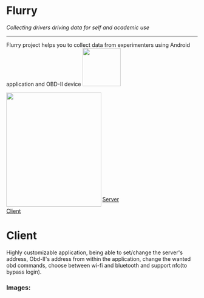 
# Flurry
_Collecting drivers driving data for self and academic use_

---

Flurry project helps you to collect data from experimenters using Android application and OBD-II device <img src="http://cf3.souqcdn.com/item/2013/11/25/63/61/64/4/item_XL_6361644_3688334.jpg" width="100">


<a href="https://www.youtube.com/embed/RgRQO8xXYeQ"><img src="https://raw.githubusercontent.com/AsafSH6/flurry-server/master/flurry-gif.gif" align="left" height="300" width="250"></a>
<br></br><br></br><br></br><br></br><br></br><br></br><br></br><br></br>
[Server](https://github.com/AsafSH6/flurry-server#server)

[Client](https://github.com/mzusman/flurry-client-android)

# Client

Highly customizable application, being able to set/change the server's address, Obd-II's address from within the 
application, change the wanted obd commands, choose between wi-fi and bluetooth and support nfc(to bypass login).

### Images:



